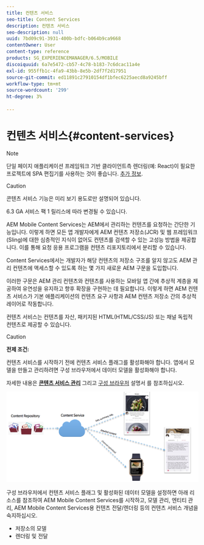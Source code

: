 ```yaml
---
title: 컨텐츠 서비스
seo-title: Content Services
description: 컨텐츠 서비스
seo-description: null
uuid: 7bd09c91-3931-400b-bdfc-b064b9ca9668
contentOwner: User
content-type: reference
products: SG_EXPERIENCEMANAGER/6.5/MOBILE
discoiquuid: 6a7e5472-cb57-4c78-b183-7c6dcac11a4e
exl-id: 955ffb1c-4fa9-43bb-8e5b-2df7f2d17951
source-git-commit: ed11891c27910154df1bfec6225aecd8a9245bff
workflow-type: tm+mt
source-wordcount: '299'
ht-degree: 3%

---
```


# 컨텐츠 서비스{#content-services}

>[!NOTE]
>
>단일 페이지 애플리케이션 프레임워크 기반 클라이언트측 렌더링(예: React)이 필요한 프로젝트에 SPA 편집기를 사용하는 것이 좋습니다. [추가 정보](/help/sites-developing/spa-overview.md).

>[!CAUTION]
>
>콘텐츠 서비스 기능은 미리 보기 용도로만 설명되어 있습니다.
>
>6.3 GA 서비스 팩 1 릴리스에 따라 변경될 수 있습니다.

AEM Mobile Content Services는 AEM에서 관리하는 컨텐츠를 요청하는 간단한 기능입니다. 이렇게 하면 모든 앱 개발자에게 AEM 컨텐츠 저장소(JCR) 및 웹 프레임워크(Sling)에 대한 심층적인 지식이 없어도 컨텐츠를 검색할 수 있는 고성능 방법을 제공합니다. 이를 통해 요청 응용 프로그램을 컨텐츠 리포지토리에서 분리할 수 있습니다.

Content Services에서는 개발자가 해당 컨텐츠의 저장소 구조를 알지 않고도 AEM 관리 컨텐츠에 액세스할 수 있도록 하는 몇 가지 새로운 AEM 구문을 도입합니다.

이러한 구문은 AEM 관리 컨텐츠와 컨텐츠를 사용하는 모바일 앱 간에 추상적 계층을 제공하여 유연성을 유지하고 향후 확장을 구현하는 데 필요합니다. 이렇게 하면 AEM 컨텐츠 서비스가 기본 애플리케이션의 컨텐츠 요구 사항과 AEM 컨텐츠 저장소 간의 추상적 레이어로 작동합니다.

컨텐츠 서비스는 컨텐츠를 자산, 패키지된 HTML(HTML/CSS/JS) 또는 채널 독립적 컨텐츠로 제공할 수 있습니다.

>[!CAUTION]
>
>**전제 조건:**
>
>컨텐츠 서비스를 시작하기 전에 컨텐츠 서비스 플래그를 활성화해야 합니다. 앱에서 모델을 만들고 관리하려면 구성 브라우저에서 데이터 모델을 활성화해야 합니다.
>
>자세한 내용은 **[콘텐츠 서비스 관리](/help/mobile/developing-content-services.md)** 그리고 [구성 브라우저](/help/sites-administering/configurations.md) 설명서 를 참조하십시오.

![chlimage_1-143](assets/chlimage_1-143.png)

구성 브라우저에서 컨텐츠 서비스 플래그 및 활성화된 데이터 모델을 설정하면 아래 리소스를 참조하여 AEM Mobile Content Services를 시작하고, 모델 관리, 엔티티 관리, AEM Mobile Content Services용 컨텐츠 전달/렌더링 등의 컨텐츠 서비스 개념을 숙지하십시오.

* 저장소의 모델
* 렌더링 및 전달

